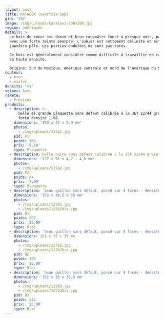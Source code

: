 ```yaml
---
layout: post
title: KATALOX (swartzia spp)
gid: '137'
image: /img/uploads/katalox1-200x200.jpg
region: amériques
details: >-
  Le bois de coeur est dense et brun rougeâtre foncé à presque noir, parfois
  avec une forte teinte pourpre. L'aubier est nettement délimité et est blanc
  jaunâtre pâle. Les parties ondulées ne sont pas rares.

  Ce bois est généralement considéré comme difficile à travailler en raison de
  sa haute densité.

  Origine: Sud du Mexique, Amérique centrale et nord de l'Amérique du Sud
couleur:
  - brun
  - violet
densite: '>1'
veines: Avec
rarete:
  - Précieux
produits:
  - description: >-
      belle et grande plaquette sans défaut calibrée à la JET 22/44 grain 80 -
      forte densité 1,08
    dimensions: '350 x 47 x 5,9 mm'
    photos:
      - /img/uploads/137p1.jpg
    pid: P1
    poids: 105
    prix: '9,10'
    type: Plaquette
  - description: belle paire sans défaut calibrée à la JET 22/44 grain 80 - densité 1
    dimensions: '132 x 51 x 4,7 - 4,8 mm'
    photos:
      - /img/uploads/137p2.jpg
    pid: P2
    poids: 64
    prix: '7,90'
    type: Plaquette
  - description: 'beau quillon sans défaut, poncé sur 4 faces - densité 1,09'
    dimensions: '153 x 34,5 x 35 mm'
    photos:
      - /img/uploads/137b1.jpg
      - /img/uploads/137b1bis.jpg
    pid: B1
    poids: 202
    prix: '15,90'
    type: Bloc
  - description: 'beau quillon sans défaut, poncé sur 4 faces - densité 1,07'
    dimensions: 151 x 35 x 35 mm
    photos:
      - /img/uploads/137b2.jpg
      - /img/uploads/137b2bis.jpg
    pid: B2
    poids: 198
    prix: '15,90'
    type: Bloc
  - description: 'beau quillon sans défaut, poncé sur 4 faces - densité 1,12'
    dimensions: '152 x 35 x 35,5 mm'
    photos:
      - /img/uploads/137b3.jpg
      - /img/uploads/137b3bis.jpg
    pid: B3
    poids: 212
    prix: '15,90'
    type: Bloc
---
```



